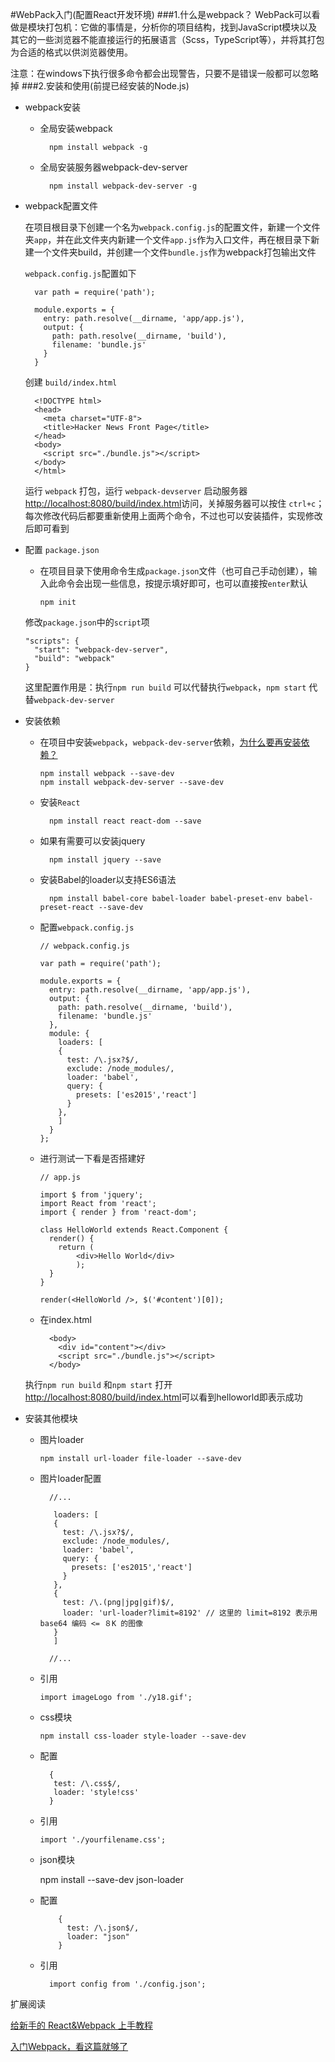 #WebPack入门(配置React开发环境)
###1.什么是webpack？
WebPack可以看做是模块打包机：它做的事情是，分析你的项目结构，找到JavaScript模块以及其它的一些浏览器不能直接运行的拓展语言（Scss，TypeScript等），并将其打包为合适的格式以供浏览器使用。

注意：在windows下执行很多命令都会出现警告，只要不是错误一般都可以忽略掉
###2.安装和使用(前提已经安装的Node.js)
* webpack安装
	* 全局安装webpack

			npm install webpack -g

	* 全局安装服务器webpack-dev-server

			npm install webpack-dev-server -g
* webpack配置文件

	在项目根目录下创建一个名为`webpack.config.js`的配置文件，新建一个文件夹`app`，并在此文件夹内新建一个文件`app.js`作为入口文件，再在根目录下新建一个文件夹build，并创建一个文件`bundle.js`作为webpack打包输出文件 
	
	`webpack.config.js`配置如下

		var path = require('path');
		
		module.exports = {
		  entry: path.resolve(__dirname, 'app/app.js'),
		  output: {
		    path: path.resolve(__dirname, 'build'),
		    filename: 'bundle.js'
		  }
		}

	创建	`build/index.html`

		<!DOCTYPE html>
		<head>
		  <meta charset="UTF-8">
		  <title>Hacker News Front Page</title>
		</head>
		<body>
		  <script src="./bundle.js"></script>  
		</body>
		</html>

	运行 `webpack` 打包，运行 `webpack-devserver` 启动服务器[http://localhost:8080/build/index.html](http://localhost:8080/build/index.html "http://localhost:8080/build/index.html, ")访问，关掉服务器可以按住 `ctrl+c`；每次修改代码后都要重新使用上面两个命令，不过也可以安装插件，实现修改后即可看到

*	配置 `package.json`
	*	在项目目录下使用命令生成`package.json`文件（也可自己手动创建），输入此命令会出现一些信息，按提示填好即可，也可以直接按`enter`默认

 			npm init

	修改`package.json`中的`script`项
	
		"scripts": {
		  "start": "webpack-dev-server",
		  "build": "webpack"
		}

	这里配置作用是：执行`npm run build` 可以代替执行`webpack`，`npm start` 代替`webpack-dev-server`

*	安装依赖

	*	在项目中安装`webpack`，`webpack-dev-server`依赖，[为什么要再安装依赖？](http://www.cnblogs.com/PeunZhang/p/5629329.html "为什么要再安装依赖？")
	
			npm install webpack --save-dev
			npm install webpack-dev-server --save-dev

	* 安装`React`

			npm install react react-dom --save

	* 如果有需要可以安装jquery

			npm install jquery --save

	* 安装Babel的loader以支持ES6语法

	 		npm install babel-core babel-loader babel-preset-env babel-preset-react --save-dev

	*	配置`webpack.config.js`

			// webpack.config.js
			
			var path = require('path');
			
			module.exports = {
			  entry: path.resolve(__dirname, 'app/app.js'),
			  output: {
			    path: path.resolve(__dirname, 'build'),
			    filename: 'bundle.js'
			  },
			  module: {
			    loaders: [
			    {
			      test: /\.jsx?$/,
			      exclude: /node_modules/,
			      loader: 'babel',
			      query: {
			        presets: ['es2015','react']
			      }
			    },
			    ]
			  }
			};

	*	进行测试一下看是否搭建好

			// app.js
			
			import $ from 'jquery';
			import React from 'react';
			import { render } from 'react-dom';
			
			class HelloWorld extends React.Component {
			  render() {
			    return (
			        <div>Hello World</div>
			        );
			  }
			}
			
			render(<HelloWorld />, $('#content')[0]);

	* 在index.html

			<body>
			  <div id="content"></div>
			  <script src="./bundle.js"></script>  
			</body>

	执行`npm run build` 和`npm start` 打开[http://localhost:8080/build/index.html]( http://localhost:8080/build/index.html " http://localhost:8080/build/index.html")可以看到helloworld即表示成功

*	安装其他模块

	*	图片loader

			npm install url-loader file-loader --save-dev
	* 图片loader配置

			//...
			
			 loaders: [
			 {
			   test: /\.jsx?$/,
			   exclude: /node_modules/,
			   loader: 'babel',
			   query: {
			     presets: ['es2015','react']
			   }
			 },
			 {
			   test: /\.(png|jpg|gif)$/,
			   loader: 'url-loader?limit=8192' // 这里的 limit=8192 表示用 base64 编码 <= ８K 的图像
			 }
			 ]
			
			//...
	*	引用

			import imageLogo from './y18.gif';

	*	css模块

			npm install css-loader style-loader --save-dev
	* 配置

			{
			 test: /\.css$/,
			 loader: 'style!css'
			}

	*	引用

			import './yourfilename.css';
	* json模块

		npm install --save-dev json-loader
	* 配置

			  {
		        test: /\.json$/,
		        loader: "json"
			  }

	* 引用

			import config from './config.json';

扩展阅读

[给新手的 React&Webpack 上手教程](https://github.com/theJian/build-a-hn-front-page "https://github.com/theJian/build-a-hn-front-page")

[入门Webpack，看这篇就够了](http://www.jianshu.com/p/42e11515c10f# "入门Webpack，看这篇就够了")

